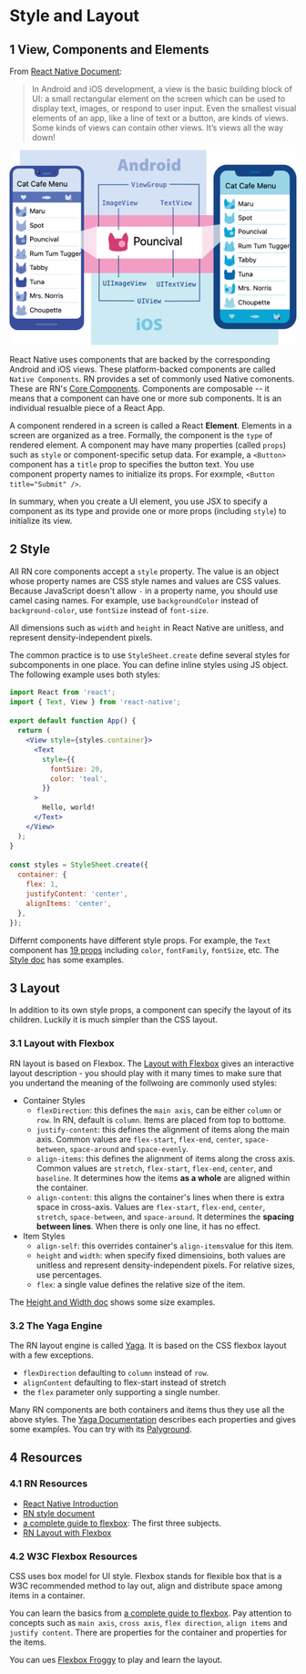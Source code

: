 # Style and Layout

## 1 View, Components and Elements

From [React Native Document](https://reactnative.dev/docs/intro-react-native-components):

> In Android and iOS development, a view is the basic building block of UI: a small rectangular element on the screen which can be used to display text, images, or respond to user input. Even the smallest visual elements of an app, like a line of text or a button, are kinds of views. Some kinds of views can contain other views. It’s views all the way down!

![UI View](images/UIView.png)

React Native uses components that are backed by the corresponding Android and iOS views. These platform-backed components are called `Native Components`. RN provides a set of commonly used Native comonents. These are RN's [Core Components](https://reactnative.dev/docs/components-and-apis). Components are composable -- it means that a component can have one or more sub components. It is an individual resualble piece of a React App.

A component rendered in a screen is called a React **Element**. Elements in a screen are organized as a tree. Formally, the component is the `type` of rendered element. A component may have many properties (called `props`) such as `style` or component-specific setup data. For example, a `<Button>` component has a `title` prop to specifies the button text. You use component property names to initialize its props. For exxmple, `<Button title="Submit" />`.

In summary, when you create a UI element, you use JSX to specify a component as its type and provide one or more props (including `style`) to initialize its view.

## 2 Style

All RN core components accept a `style` property. The value is an object whose property names are CSS style names and values are CSS values. Because JavaScript doesn't allow `-` in a property name, you should use camel casing names. For example, use `backgroundColor` instead of `background-color`, use `fontSize` instead of `font-size`.

All dimensions such as `width` and `height` in React Native are unitless, and represent density-independent pixels.

The common practice is to use `StyleSheet.create` define several styles for subcomponents in one place. You can define inline styles using JS object. The following example uses both styles:

```jsx
import React from 'react';
import { Text, View } from 'react-native';

export default function App() {
  return (
    <View style={styles.container}>
      <Text
        style={{
          fontSize: 20,
          color: 'teal',
        }}
      >
        Hello, world!
      </Text>
    </View>
  );
}

const styles = StyleSheet.create({
  container: {
    flex: 1,
    justifyContent: 'center',
    alignItems: 'center',
  },
});
```

Differnt components have different style props. For example, the `Text` component has [19 props](https://reactnative.dev/docs/text-style-props) including `color`, `fontFamily`, `fontSize`, etc. The [Style doc](https://reactnative.dev/docs/style) has some examples.

## 3 Layout

In addition to its own style props, a component can specify the layout of its children. Luckily it is much simpler than the CSS layout.

### 3.1 Layout with Flexbox

RN layout is based on Flexbox. The [Layout with Flexbox](https://reactnative.dev/docs/flexbox) gives an interactive layout description - you should play with it many times to make sure that you undertand the meaning of the follwoing are commonly used styles:

- Container Styles
  - `flexDirection`: this defines the `main axis`, can be either `column` or `row`. In RN, default is `column`. Items are placed from top to bottome.
  - `justify-content`: this defines the alignment of items along the main axis. Common values are `flex-start`, `flex-end`, `center`, `space-between`, `space-around` and `space-evenly`.
  - `align-items`: this defines the alignment of items along the cross axis. Common values are `stretch`, `flex-start`, `flex-end`, `center`, and `baseline`. It determines how the items **as a whole** are aligned within the container.
  - `align-content`: this aligns the container's lines when there is extra space in cross-axis. Values are `flex-start`, `flex-end`, `center`, `stretch`, `space-between`, and `space-around`. It determines the **spacing between lines**. When there is only one line, it has no effect.
- Item Styles
  - `align-self`: this overrides container's `align-items`value for this item.
  - `height` and `width`: when specify fixed dimensioins, both values are unitless and represent density-independent pixels. For relative sizes, use percentages.
  - `flex`: a single value defines the relative size of the item.

The [Height and Width doc](https://reactnative.dev/docs/height-and-width) shows some size examples.

### 3.2 The Yaga Engine

The RN layout engine is called [Yaga](https://yogalayout.com/). It is based on the CSS flexbox layout with a few exceptions.

- `flexDirection` defaulting to `column` instead of `row`.
- `alignContent` defaulting to flex-start instead of stretch
- the `flex` parameter only supporting a single number.

Many RN components are both containers and items thus they use all the above styles. The [Yaga Documentation](https://yogalayout.com/docs) describes each properties and gives some examples. You can try with its [Palyground](https://yogalayout.com/playground).

## 4 Resources

### 4.1 RN Resources

- [React Native Introduction](https://reactnative.dev/docs/getting-started)
- [RN style document](https://reactnative.dev/docs/style)
- [a complete guide to flexbox](https://css-tricks.com/snippets/css/a-guide-to-flexbox/): The first three subjects.
- [RN Layout with Flexbox](https://reactnative.dev/docs/flexbox)

### 4.2 W3C Flexbox Resources

CSS uses box model for UI style. Flexbox stands for flexible box that is a W3C recommended method to lay out, align and distribute space among items in a container.

You can learn the basics from [a complete guide to flexbox](https://css-tricks.com/snippets/css/a-guide-to-flexbox/). Pay attention to concepts such as `main axis`, `cross axis`, `flex direction`, `align items` and `justify content`. There are properties for the container and properties for the items.

You can ues [Flexbox Froggy](https://flexboxfroggy.com/) to play and learn the layout.
